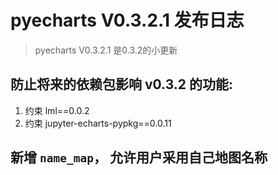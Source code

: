# pyecharts V0.3.2.1 发布日志

> pyecharts V0.3.2.1 是0.3.2的小更新

## 防止将来的依赖包影响 v0.3.2 的功能:

1. 约束 lml==0.0.2
2. 约束 jupyter-echarts-pypkg==0.0.11

## 新增 `name_map`， 允许用户采用自己地图名称


